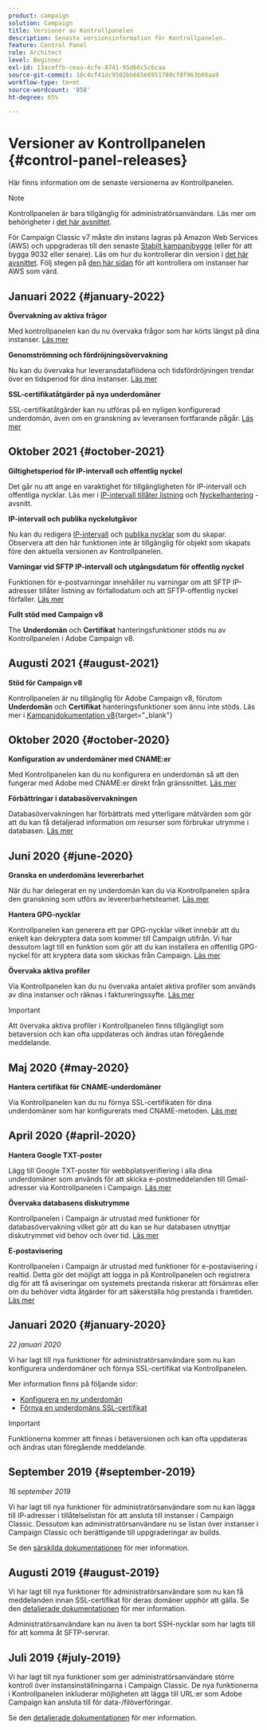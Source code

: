 ```yaml
---
product: campaign
solution: Campaign
title: Versioner av Kontrollpanelen
description: Senaste versionsinformation för Kontrollpanelen.
feature: Control Panel
role: Architect
level: Beginner
exl-id: 13aceffb-ceaa-4cfe-8741-95d66c5c6caa
source-git-commit: 10c4cf41dc9502bb66566951780cf8f963b08aa9
workflow-type: tm+mt
source-wordcount: '858'
ht-degree: 65%

---
```


# Versioner av Kontrollpanelen {#control-panel-releases}

Här finns information om de senaste versionerna av Kontrollpanelen.

>[!NOTE]
>
>Kontrollpanelen är bara tillgänglig för administratörsanvändare. Läs mer om behörigheter i [det här avsnittet](https://experienceleague.adobe.com/docs/control-panel/using/discover-control-panel/managing-permissions.html?lang=sv#discover-control-panel).
>
>För Campaign Classic v7 måste din instans lagras på Amazon Web Services (AWS) och uppgraderas till den senaste [Stabilt kampanjbygge](https://experienceleague.adobe.com/docs/campaign-classic/using/release-notes/rn-overview.html?lang=sv#rn-statuses) (eller för att bygga 9032 eller senare). Läs om hur du kontrollerar din version i [det här avsnittet](https://experienceleague.adobe.com/docs/campaign-classic/using/getting-started/starting-with-adobe-campaign/launching-adobe-campaign.html?lang=sv#getting-your-campaign-version). Följ stegen på [den här sidan](faq.md#hosted-aws) för att kontrollera om instanser har AWS som värd.

## Januari 2022 {#january-2022}

**Övervakning av aktiva frågor**

Med kontrollpanelen kan du nu övervaka frågor som har körts längst på dina instanser. [Läs mer](performance-monitoring/using/database-active-queries.md)

**Genomströmning och fördröjningsövervakning**

Nu kan du övervaka hur leveransdataflödena och tidsfördröjningen trendar över en tidsperiod för dina instanser. [Läs mer](performance-monitoring/using/thoughputs-latencies.md)

**SSL-certifikatåtgärder på nya underdomäner**

SSL-certifikatåtgärder kan nu utföras på en nyligen konfigurerad underdomän, även om en granskning av leveransen fortfarande pågår. [Läs mer](subdomains-certificates/using/renewing-subdomain-certificate.md)

## Oktober 2021 {#october-2021}

**Giltighetsperiod för IP-intervall och offentlig nyckel**

Det går nu att ange en varaktighet för tillgängligheten för IP-intervall och offentliga nycklar. Läs mer i [IP-intervall tillåter listning](sftp/using/ip-range-allow-listing.md#adding-ip-addresses-allow-list) och [Nyckelhantering](sftp/using/key-management.md#installing-ssh-key) -avsnitt.

**IP-intervall och publika nyckelutgåvor**

Nu kan du redigera [IP-intervall](sftp/using/ip-range-allow-listing.md#editing-ip-ranges) och [publika nycklar](sftp/using/key-management.md#editing-public-keys) som du skapar. Observera att den här funktionen inte är tillgänglig för objekt som skapats före den aktuella versionen av Kontrollpanelen.

**Varningar vid SFTP IP-intervall och utgångsdatum för offentlig nyckel**

Funktionen för e-postvarningar innehåller nu varningar om att SFTP IP-adresser tillåter listning av förfallodatum och att SFTP-offentlig nyckel förfaller. [Läs mer](performance-monitoring/using/email-alerting.md)

**Fullt stöd med Campaign v8**

The **Underdomän** och **Certifikat** hanteringsfunktioner stöds nu av Kontrollpanelen i Adobe Campaign v8.

## Augusti 2021 {#august-2021}

**Stöd för Campaign v8**

Kontrollpanelen är nu tillgänglig för Adobe Campaign v8, förutom **Underdomän** och **Certifikat** hanteringsfunktioner som ännu inte stöds. Läs mer i [Kampanjdokumentation v8](https://experienceleague.adobe.com/docs/campaign/campaign-v8/deploy/self-service.html){target=&quot;_blank&quot;}

## Oktober 2020 {#october-2020}

**Konfiguration av underdomäner med CNAME:er**

Med Kontrollpanelen kan du nu konfigurera en underdomän så att den fungerar med Adobe med CNAME:er direkt från gränssnittet. [Läs mer](subdomains-certificates/using/setting-up-new-subdomain.md)

**Förbättringar i databasövervakningen**

Databasövervakningen har förbättrats med ytterligare mätvärden som gör att du kan få detaljerad information om resurser som förbrukar utrymme i databasen. [Läs mer](performance-monitoring/using/database-monitoring.md)

## Juni 2020 {#june-2020}

**Granska en underdomäns levererbarhet**

När du har delegerat en ny underdomän kan du via Kontrollpanelen spåra den granskning som utförs av levererbarhetsteamet. [Läs mer](subdomains-certificates/using/setting-up-new-subdomain.md)

**Hantera GPG-nycklar**

Kontrollpanelen kan generera ett par GPG-nycklar vilket innebär att du enkelt kan dekryptera data som kommer till Campaign utifrån. Vi har dessutom lagt till en funktion som gör att du kan installera en offentlig GPG-nyckel för att kryptera data som skickas från Campaign. [Läs mer](instances-settings/using/gpg-keys-management.md)

**Övervaka aktiva profiler**

Via Kontrollpanelen kan du nu övervaka antalet aktiva profiler som används av dina instanser och räknas i faktureringssyfte. [Läs mer](performance-monitoring/using/active-profiles-monitoring.md)

>[!IMPORTANT]
>
>Att övervaka aktiva profiler i Kontrollpanelen finns tillgängligt som betaversion och kan ofta uppdateras och ändras utan föregående meddelande.

## Maj 2020 {#may-2020}

**Hantera certifikat för CNAME-underdomäner**

Via Kontrollpanelen kan du nu förnya SSL-certifikaten för dina underdomäner som har konfigurerats med CNAME-metoden. [Läs mer](subdomains-certificates/using/renewing-subdomain-certificate.md)

## April 2020 {#april-2020}

**Hantera Google TXT-poster**

Lägg till Google TXT-poster för webbplatsverifiering i alla dina underdomäner som används för att skicka e-postmeddelanden till Gmail-adresser via Kontrollpanelen i Campaign. [Läs mer](subdomains-certificates/using/managing-txt-records.md)

**Övervaka databasens diskutrymme**

Kontrollpanelen i Campaign är utrustad med funktioner för databasövervakning vilket gör att du kan se hur databasen utnyttjar diskutrymmet vid behov och över tid. [Läs mer](performance-monitoring/using/database-monitoring.md)

**E-postavisering**

Kontrollpanelen i Campaign är utrustad med funktioner för e-postavisering i realtid. Detta gör det möjligt att logga in på Kontrollpanelen och registrera dig för att få aviseringar om systemets prestanda riskerar att försämras eller om du behöver vidta åtgärder för att säkerställa hög prestanda i framtiden. [Läs mer](performance-monitoring/using/email-alerting.md)

## Januari 2020 {#january-2020}

*22 januari 2020*

Vi har lagt till nya funktioner för administratörsanvändare som nu kan konfigurera underdomäner och förnya SSL-certifikat via Kontrollpanelen.

Mer information finns på följande sidor:
* [Konfigurera en ny underdomän](subdomains-certificates/using/setting-up-new-subdomain.md)
* [Förnya en underdomäns SSL-certifikat](subdomains-certificates/using/renewing-subdomain-certificate.md)

>[!IMPORTANT]
>
>Funktionerna kommer att finnas i betaversionen och kan ofta uppdateras och ändras utan föregående meddelande.

## September 2019 {#september-2019}

*16 september 2019*

Vi har lagt till nya funktioner för administratörsanvändare som nu kan lägga till IP-adresser i tillåtelselistan för att ansluta till instanser i Campaign Classic.
Dessutom kan administratörsanvändare nu se listan över instanser i Campaign Classic och berättigande till uppgraderingar av builds.

Se den [särskilda dokumentationen](instances-settings/using/ip-allow-listing-instance-access.md) för mer information.

## Augusti 2019 {#august-2019}

Vi har lagt till nya funktioner för administratörsanvändare som nu kan få meddelanden innan SSL-certifikat för deras domäner upphör att gälla. Se den [detaljerade dokumentationen](subdomains-certificates/using/monitoring-ssl-certificates.md) för mer information.

Administratörsanvändare kan nu även ta bort SSH-nycklar som har lagts till för att komma åt SFTP-servrar.

## Juli 2019 {#july-2019}

Vi har lagt till nya funktioner som ger administratörsanvändare större kontroll över instansinställningarna i Campaign Classic. De nya funktionerna i Kontrollpanelen inkluderar möjligheten att lägga till URL:er som Adobe Campaign kan ansluta till för data-/filöverföringar.

Se den [detaljerade dokumentationen](instances-settings/using/url-permissions.md) för mer information.
